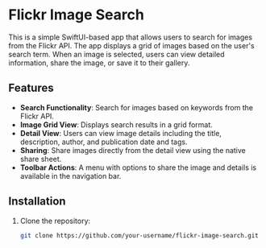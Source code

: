 # Flickr Image Search

This is a simple SwiftUI-based app that allows users to search for images from the Flickr API. The app displays a grid of images based on the user's search term. When an image is selected, users can view detailed information, share the image, or save it to their gallery.

## Features
- **Search Functionality**: Search for images based on keywords from the Flickr API.
- **Image Grid View**: Displays search results in a grid format.
- **Detail View**: Users can view image details including the title, description, author, and publication date and tags.
- **Sharing**: Share images directly from the detail view using the native share sheet.
- **Toolbar Actions**: A menu with options to share the image and details is available in the navigation bar.


## Installation

1. Clone the repository:
   ```bash
   git clone https://github.com/your-username/flickr-image-search.git
